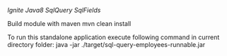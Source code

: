 *Ignite Java8 SqlQuery SqlFields*

Build module with maven
    mvn clean install

To run this standalone application execute following command in current directory folder:
java -jar ./target/sql-query-employees-runnable.jar